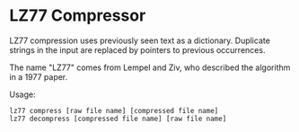 # LZ77 Compressor
LZ77 compression uses previously seen text as a dictionary. Duplicate strings in the input
are replaced by pointers to previous occurrences. 

The name "LZ77" comes from Lempel and Ziv, who described the algorithm in a 1977 paper.

Usage: 

    lz77 compress [raw file name] [compressed file name]
    lz77 decompress [compressed file name] [raw file name]
